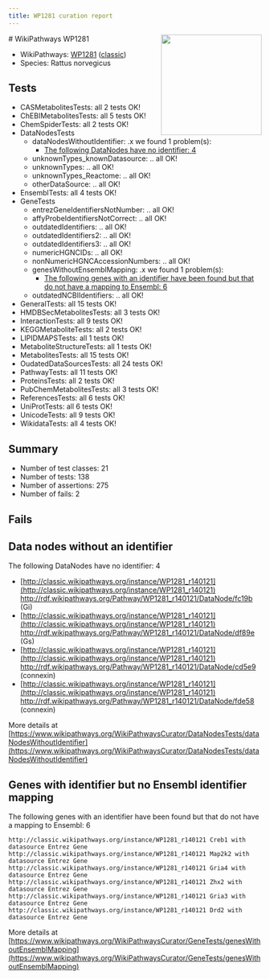 ```yaml
---
title: WP1281 curation report
---
```


<img style="float: right; width: 200px" src="https://upload.wikimedia.org/wikipedia/commons/thumb/8/83/Wplogo_with_text_500.png/640px-Wplogo_with_text_500.png" />
# WikiPathways WP1281

* WikiPathways: [WP1281](https://wikipathways.org/pathways/WP1281) ([classic](https://classic.wikipathways.org/instance/WP1281))
* Species: Rattus norvegicus
## Tests
* CASMetabolitesTests: all 2 tests OK!
* ChEBIMetabolitesTests: all 5 tests OK!
* ChemSpiderTests: all 2 tests OK!
* DataNodesTests
    * dataNodesWithoutIdentifier: .x we found 1 problem(s):
        * [The following DataNodes have no identifier: 4](#d2d32fa3)
    * unknownTypes_knownDatasource: .. all OK!
    * unknownTypes: .. all OK!
    * unknownTypes_Reactome: .. all OK!
    * otherDataSource: .. all OK!
* EnsemblTests: all 4 tests OK!
* GeneTests
    * entrezGeneIdentifiersNotNumber: .. all OK!
    * affyProbeIdentifiersNotCorrect: .. all OK!
    * outdatedIdentifiers: .. all OK!
    * outdatedIdentifiers2: .. all OK!
    * outdatedIdentifiers3: .. all OK!
    * numericHGNCIDs: .. all OK!
    * nonNumericHGNCAccessionNumbers: .. all OK!
    * genesWithoutEnsemblMapping: .x we found 1 problem(s):
        * [The following genes with an identifier have been found but that do not have a mapping to Ensembl: 6](#40286d88)
    * outdatedNCBIIdentifiers: .. all OK!
* GeneralTests: all 15 tests OK!
* HMDBSecMetabolitesTests: all 3 tests OK!
* InteractionTests: all 9 tests OK!
* KEGGMetaboliteTests: all 2 tests OK!
* LIPIDMAPSTests: all 1 tests OK!
* MetaboliteStructureTests: all 1 tests OK!
* MetabolitesTests: all 15 tests OK!
* OudatedDataSourcesTests: all 24 tests OK!
* PathwayTests: all 11 tests OK!
* ProteinsTests: all 2 tests OK!
* PubChemMetabolitesTests: all 3 tests OK!
* ReferencesTests: all 6 tests OK!
* UniProtTests: all 6 tests OK!
* UnicodeTests: all 9 tests OK!
* WikidataTests: all 4 tests OK!


## Summary

* Number of test classes: 21
* Number of tests: 138
* Number of assertions: 275
* Number of fails: 2

## Fails

<a name="d2d32fa3" />

## Data nodes without an identifier

The following DataNodes have no identifier: 4

* [http://classic.wikipathways.org/instance/WP1281_r140121](http://classic.wikipathways.org/instance/WP1281_r140121) http://rdf.wikipathways.org/Pathway/WP1281_r140121/DataNode/fc19b (Gi)
* [http://classic.wikipathways.org/instance/WP1281_r140121](http://classic.wikipathways.org/instance/WP1281_r140121) http://rdf.wikipathways.org/Pathway/WP1281_r140121/DataNode/df89e (Gs)
* [http://classic.wikipathways.org/instance/WP1281_r140121](http://classic.wikipathways.org/instance/WP1281_r140121) http://rdf.wikipathways.org/Pathway/WP1281_r140121/DataNode/cd5e9 (connexin)
* [http://classic.wikipathways.org/instance/WP1281_r140121](http://classic.wikipathways.org/instance/WP1281_r140121) http://rdf.wikipathways.org/Pathway/WP1281_r140121/DataNode/fde58 (connexin)


More details at [https://www.wikipathways.org/WikiPathwaysCurator/DataNodesTests/dataNodesWithoutIdentifier](https://www.wikipathways.org/WikiPathwaysCurator/DataNodesTests/dataNodesWithoutIdentifier)

<a name="40286d88" />

## Genes with identifier but no Ensembl identifier mapping

The following genes with an identifier have been found but that do not have a mapping to Ensembl: 6
```
http://classic.wikipathways.org/instance/WP1281_r140121 Creb1 with datasource Entrez Gene
http://classic.wikipathways.org/instance/WP1281_r140121 Map2k2 with datasource Entrez Gene
http://classic.wikipathways.org/instance/WP1281_r140121 Gria4 with datasource Entrez Gene
http://classic.wikipathways.org/instance/WP1281_r140121 Zhx2 with datasource Entrez Gene
http://classic.wikipathways.org/instance/WP1281_r140121 Gria3 with datasource Entrez Gene
http://classic.wikipathways.org/instance/WP1281_r140121 Drd2 with datasource Entrez Gene
```

More details at [https://www.wikipathways.org/WikiPathwaysCurator/GeneTests/genesWithoutEnsemblMapping](https://www.wikipathways.org/WikiPathwaysCurator/GeneTests/genesWithoutEnsemblMapping)

